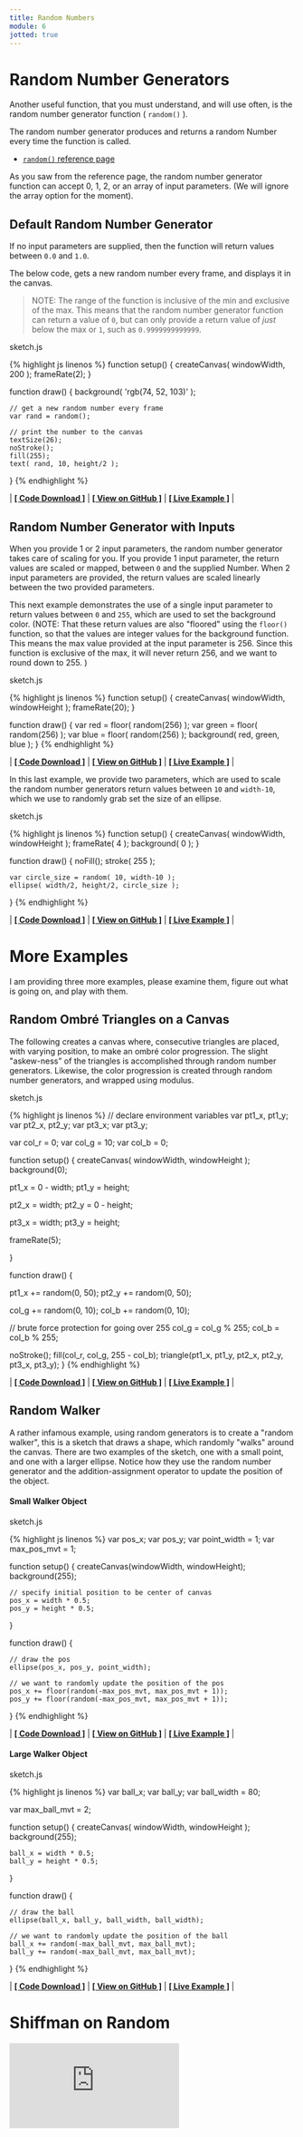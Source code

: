 ```yaml
---
title: Random Numbers
module: 6
jotted: true
---
```


# Random Number Generators

Another useful function, that you must understand, and will use often, is the random number generator function ( `random()` ).

The random number generator produces and returns a random Number every time the function is called.

- [`random()` reference page](https://p5js.org/reference/#/p5/random)

As you saw from the reference page, the random number generator function can accept 0, 1, 2, or an array of input parameters. (We will ignore the array option for the moment).

## Default Random Number Generator

If no input parameters are supplied, then the function will return values between `0.0` and `1.0`.

The below code, gets a new random number every frame, and displays it in the canvas.

> NOTE: The range of the function is inclusive of the min and exclusive of the max. This means that the random number generator function can return a value of `0`, but can only provide a return value of _just_ below the max or `1`, such as `0.9999999999999`.

<div id="code-heading">sketch.js</div>


{% highlight js linenos %}
function setup() {
    createCanvas( windowWidth, 200 );
    frameRate(2);
}


function draw() {
    background( 'rgb(74, 52, 103)' );

    // get a new random number every frame
    var rand = random();

    // print the number to the canvas
    textSize(26);
    noStroke();
    fill(255);
    text( rand, 10, height/2 );
}
{% endhighlight %}


<div id="jotted-demo-1" class="jotted-theme-stacked"></div>

<script>
    new Jotted(document.querySelector("#jotted-demo-1"), {
    files: [
        {
            type: "js",
            hide: false,
            url:"https://raw.githubusercontent.com/Montana-Media-Arts/120_CreativeCoding/master/lecture_code/06/09_random_01/sketch.js"
        },
        {
            type: "html",
            hide: true,
            url:"../../../p5_resources/index.html"
        }
    ],
    showBlank: false,
    showResult: true,
    plugins: [
        { name: 'ace', options: { "maxLines": 50 } },
        // { name: 'console', options: { autoClear: true } },
    ]
});
</script>

| [**[ Code Download ]**](https://github.com/Montana-Media-Arts/120_CreativeCoding/raw/master/lecture_code/06/09_random_01/09_random_01.zip) | [**[ View on GitHub ]**](https://github.com/Montana-Media-Arts/120_CreativeCoding/raw/master/lecture_code/06/09_random_01/) | [**[ Live Example ]**](https://montana-media-arts.github.io/120_CreativeCoding/lecture_code/06/09_random_01/) |

## Random Number Generator with Inputs

When you provide 1 or 2 input parameters, the random number generator takes care of scaling for you. If you provide 1 input parameter, the return values are scaled or mapped, between `0` and the supplied Number. When 2 input parameters are provided, the return values are scaled linearly between the two provided parameters.

This next example demonstrates the use of a single input parameter to return values between `0` and `255`, which are used to set the background color. (NOTE: That these return values are also "floored" using the `floor()` function, so that the values are integer values for the background function. This means the max value provided at the input parameter is 256. Since this function is exclusive of the max, it will never return 256, and we want to round down to 255. )

<div id="code-heading">sketch.js</div>

{% highlight js linenos %}
function setup() {
    createCanvas( windowWidth, windowHeight );
    frameRate(20);
}

function draw() {
    var red = floor( random(256) );
    var green = floor( random(256) );
    var blue = floor( random(256) );
    background( red, green, blue );
}
{% endhighlight %}


<div id="jotted-demo-2" class="jotted-theme-stacked" style="300px;"></div>

<script>
    new Jotted(document.querySelector("#jotted-demo-2"), {
    files: [
        {
            type: "js",
            hide: false,
            url:"https://raw.githubusercontent.com/Montana-Media-Arts/120_CreativeCoding/master/lecture_code/06/09_random_02/sketch.js"
        },
        {
            type: "html",
            hide: true,
            url:"../../../p5_resources/index.html"
        }
    ],
    showBlank: false,
    showResult: true,
    plugins: [
        { name: 'ace', options: { "maxLines": 50 } },
        // { name: 'console', options: { autoClear: true } },
    ]
});
</script>

| [**[ Code Download ]**](https://github.com/Montana-Media-Arts/120_CreativeCoding/raw/master/lecture_code/06/09_random_02/09_random_02.zip) | [**[ View on GitHub ]**](https://github.com/Montana-Media-Arts/120_CreativeCoding/raw/master/lecture_code/06/09_random_02/) | [**[ Live Example ]**](https://montana-media-arts.github.io/120_CreativeCoding/lecture_code/06/09_random_02/) |

In this last example, we provide two parameters, which are used to scale the random number generators return values between `10` and `width-10`, which we use to randomly grab set the size of an ellipse.
<div id="code-heading">sketch.js</div>

{% highlight js linenos %}
function setup() {
    createCanvas( windowWidth, windowHeight );
    frameRate( 4 );
    background( 0 );
}

function draw() {
    noFill();
    stroke( 255 );

    var circle_size = random( 10, width-10 );
    ellipse( width/2, height/2, circle_size );
}
{% endhighlight %}


<div id="jotted-demo-3" class="jotted-theme-stacked" style="300px;"></div>

<script>
new Jotted(document.querySelector("#jotted-demo-3"), {
    files: [
        {
            type: "js",
            hide: false,
            url:"https://raw.githubusercontent.com/Montana-Media-Arts/120_CreativeCoding/master/lecture_code/06/09_random_03/sketch.js"
        },
        {
            type: "html",
            hide: true,
            url:"../../../p5_resources/index.html"
        }],
        // plugins: [ "codemirror", "console" ]
        plugins: [ "codemirror" ]
    });
</script>

| [**[ Code Download ]**](https://github.com/Montana-Media-Arts/120_CreativeCoding/raw/master/lecture_code/06/09_random_03/09_random_03.zip) | [**[ View on GitHub ]**](https://github.com/Montana-Media-Arts/120_CreativeCoding/raw/master/lecture_code/06/09_random_03/) | [**[ Live Example ]**](https://montana-media-arts.github.io/120_CreativeCoding/lecture_code/06/09_random_03/) |


# More Examples

I am providing three more examples, please examine them, figure out what is going on, and play with them.

## Random Ombré Triangles on a Canvas

The following creates a canvas where, consecutive triangles are placed, with varying position, to make an ombré color progression. The slight "askew-ness" of the triangles is accomplished through random number generators. Likewise, the color progression is created through random number generators, and wrapped using modulus.

<div id="code-heading">sketch.js</div>


{% highlight js linenos %}
// declare environment variables
var pt1_x, pt1_y;
var pt2_x, pt2_y;
var pt3_x;
var pt3_y;

var col_r = 0;
var col_g = 10;
var col_b = 0;

function setup() {
  createCanvas( windowWidth, windowHeight );
  background(0);

  pt1_x = 0 - width;
  pt1_y = height;

  pt2_x = width;
  pt2_y = 0 - height;

  pt3_x = width;
  pt3_y = height;

  frameRate(5);

}

function draw() {

  pt1_x += random(0, 50);
  pt2_y += random(0, 50);

  col_g += random(0, 10);
  col_b += random(0, 10);

  // brute force protection for going over 255
  col_g = col_g % 255;
  col_b = col_b % 255;

  noStroke();
  fill(col_r, col_g, 255 - col_b);
  triangle(pt1_x, pt1_y, pt2_x, pt2_y, pt3_x, pt3_y);
}
{% endhighlight %}


<div id="jotted-demo-4" class="jotted-theme-stacked" style="600px;"></div>

<script>
    new Jotted(document.querySelector("#jotted-demo-4"), {
    files: [
        {
            type: "js",
            hide: false,
            url:"https://raw.githubusercontent.com/Montana-Media-Arts/120_CreativeCoding/master/lecture_code/06/09_random_04_ombre_canvas/sketch.js"
        },
        {
            type: "html",
            hide: true,
            url:"../../../p5_resources/index.html"
        }
    ],
    showBlank: false,
    showResult: true,
    plugins: [
        { name: 'ace', options: { "maxLines": 50 } },
        // { name: 'console', options: { autoClear: true } },
    ]
});
</script>

| [**[ Code Download ]**](https://github.com/Montana-Media-Arts/120_CreativeCoding/raw/master/lecture_code/06/09_random_04_ombre_canvas/09_random_04_ombre_canvas.zip) | [**[ View on GitHub ]**](https://github.com/Montana-Media-Arts/120_CreativeCoding/raw/master/lecture_code/06/09_random_04_ombre_canvas/) | [**[ Live Example ]**](https://montana-media-arts.github.io/120_CreativeCoding/lecture_code/06/09_random_04_ombre_canvas/) |

## Random Walker

A rather infamous example, using random generators is to create a "random walker", this is a sketch that draws a shape, which randomly "walks" around the canvas. There are two examples of the sketch, one with a small point, and one with a larger ellipse. Notice how they use the random number generator and the addition-assignment operator to update the position of the object.

#### Small Walker Object

<div id="code-heading">sketch.js</div>


{% highlight js linenos %}
var pos_x;
var pos_y;
var point_width = 1;
var max_pos_mvt = 1;

function setup() {
    createCanvas(windowWidth, windowHeight);
    background(255);

    // specify initial position to be center of canvas
    pos_x = width * 0.5;
    pos_y = height * 0.5;
}

function draw() {

    // draw the pos
    ellipse(pos_x, pos_y, point_width);

    // we want to randomly update the position of the pos
    pos_x += floor(random(-max_pos_mvt, max_pos_mvt + 1));
    pos_y += floor(random(-max_pos_mvt, max_pos_mvt + 1));
}
{% endhighlight %}


<div id="jotted-demo-5" class="jotted-theme-stacked" style="600px;"></div>

<script>
    new Jotted(document.querySelector("#jotted-demo-5"), {
    files: [
        {
            type: "js",
            hide: false,
            url:"https://raw.githubusercontent.com/Montana-Media-Arts/120_CreativeCoding/master/lecture_code/06/09_random_05_walker_02/sketch.js"
        },
        {
            type: "html",
            hide: true,
            url:"../../../p5_resources/index.html"
        }
    ],
    showBlank: false,
    showResult: true,
    plugins: [
        { name: 'ace', options: { "maxLines": 50 } },
        // { name: 'console', options: { autoClear: true } },
    ]
});
</script>

| [**[ Code Download ]**](https://github.com/Montana-Media-Arts/120_CreativeCoding/raw/master/lecture_code/06/09_random_05_walker_02/09_random_05_walker_02.zip) | [**[ View on GitHub ]**](https://github.com/Montana-Media-Arts/120_CreativeCoding/raw/master/lecture_code/06/09_random_05_walker_02/) | [**[ Live Example ]**](https://montana-media-arts.github.io/120_CreativeCoding/lecture_code/06/09_random_05_walker_02/) |


#### Large Walker Object

<div id="code-heading">sketch.js</div>


{% highlight js linenos %}
var ball_x;
var ball_y;
var ball_width = 80;

var max_ball_mvt = 2;

function setup() {
    createCanvas( windowWidth, windowHeight );
    background(255);

    ball_x = width * 0.5;
    ball_y = height * 0.5;
}

function draw() {

    // draw the ball
    ellipse(ball_x, ball_y, ball_width, ball_width);

    // we want to randomly update the position of the ball
    ball_x += random(-max_ball_mvt, max_ball_mvt);
    ball_y += random(-max_ball_mvt, max_ball_mvt);
}
{% endhighlight %}


<div id="jotted-demo-6" class="jotted-theme-stacked" style="600px;"></div>

<script>
    new Jotted(document.querySelector("#jotted-demo-6"), {
    files: [
        {
            type: "js",
            hide: false,
            url:"https://raw.githubusercontent.com/Montana-Media-Arts/120_CreativeCoding/master/lecture_code/06/09_random_05_walker_01/sketch.js"
        },
        {
            type: "html",
            hide: true,
            url:"../../../p5_resources/index.html"
        }
    ],
    showBlank: false,
    showResult: true,
    plugins: [
        { name: 'ace', options: { "maxLines": 50 } },
        // { name: 'console', options: { autoClear: true } },
    ]
});
</script>

| [**[ Code Download ]**](https://github.com/Montana-Media-Arts/120_CreativeCoding/raw/master/lecture_code/06/09_random_05_walker_01/09_random_05_walker_01.zip) | [**[ View on GitHub ]**](https://github.com/Montana-Media-Arts/120_CreativeCoding/raw/master/lecture_code/06/09_random_05_walker_01/) | [**[ Live Example ]**](https://montana-media-arts.github.io/120_CreativeCoding/lecture_code/06/09_random_05_walker_01/) |


# Shiffman on Random

<div class="embed-responsive embed-responsive-16by9"><iframe class="embed-responsive-item" src="https://www.youtube.com/embed/nfmV2kuQKwA" frameborder="0" allowfullscreen></iframe></div>
